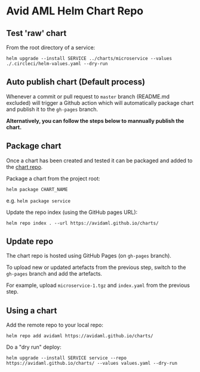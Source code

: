# Avid AML Helm Chart Repo

## Test 'raw' chart

From the root directory of a service:
 
    helm upgrade --install SERVICE ../charts/microservice --values ./.circleci/helm-values.yaml --dry-run
    
## Auto publish chart (Default process)

Whenever a commit or pull request to `master` branch (README.md excluded) will trigger a Github action which will automatically package chart and publish it to the `gh-pages` branch.

**Alternatively, you can follow the steps below to mannually publish the chart.**

## Package chart

Once a chart has been created and tested it can be packaged and added to the [chart repo](https://avidaml.github.io/charts/).

Package a chart from the project root:

    helm package CHART_NAME

e.g. `helm package service`

Update the repo index (using the GitHub pages URL):

    helm repo index . --url https://avidaml.github.io/charts/

## Update repo

The chart repo is hosted using GitHub Pages (on `gh-pages` branch).

To upload new or updated artefacts from the previous step, switch to the `gh-pages` branch and add the artefacts.

For example, upload `microservice-1.tgz` and `index.yaml` from the previous step.

## Using a chart

Add the remote repo to your local repo:

    helm repo add avidaml https://avidaml.github.io/charts/

Do a "dry run" deploy:

    helm upgrade --install SERVICE service --repo https://avidaml.github.io/charts/ --values values.yaml --dry-run
